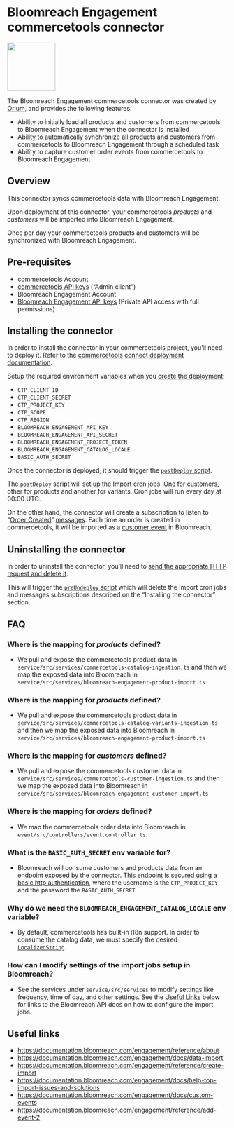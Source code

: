 # Bloomreach Engagement commercetools connector

<img height="110" src="https://github.com/oriuminc/ct-connect-bloomreach/blob/main/_logos.svg" />

The Bloomreach Engagement commercetools connector was created by [Orium](https://orium.com/), and provides the following features:
- Ability to initially load all products and customers from commercetools to Bloomreach Engagement when the connector is installed
- Ability to automatically synchronize all products and customers from commercetools to Bloomreach Engagement through a scheduled task
- Ability to capture customer order events from commercetools to Bloomreach Engagement

## Overview

This connector syncs commercetools data with Bloomreach Engagement.

Upon deployment of this connector, your commercetools _products_ and _customers_ will be imported into Bloomreach Engagement.

Once per day your commercetools products and customers will be synchronized with Bloomreach Engagement.

## Pre-requisites

- commercetools Account
- [commercetools API keys](https://docs.commercetools.com/getting-started/create-api-client) (“Admin client”)
- Bloomreach Engagement Account
- [Bloomreach Engagement API keys](https://documentation.bloomreach.com/engagement/reference/authentication) (Private API access with full permissions)

## Installing the connector

In order to install the connector in your commercetools project, you'll need to deploy it. Refer to the [commercetools connect deployment documentation](https://docs.commercetools.com/connect/concepts#deployments).

Setup the required environment variables when you [create the deployment](https://docs.commercetools.com/connect/getting-started#create-a-deployment):

- `CTP_CLIENT_ID`
- `CTP_CLIENT_SECRET`
- `CTP_PROJECT_KEY`
- `CTP_SCOPE`
- `CTP_REGION`
- `BLOOMREACH_ENGAGEMENT_API_KEY`
- `BLOOMREACH_ENGAGEMENT_API_SECRET`
- `BLOOMREACH_ENGAGEMENT_PROJECT_TOKEN`
- `BLOOMREACH_ENGAGEMENT_CATALOG_LOCALE`
- `BASIC_AUTH_SECRET`

Once the connector is deployed, it should trigger the [`postDeploy` script](https://docs.commercetools.com/connect/convert-existing-integration#postdeploy).

The `postDeploy` script will set up the [Import](https://documentation.bloomreach.com/engagement/docs/data-import) cron jobs. One for customers, other for products and another for variants. Cron jobs will run every day at 00:00 UTC.

On the other hand, the connector will create a subscription to listen to “[Order Created](https://docs.commercetools.com/api/projects/messages#order-created)” [messages](https://docs.commercetools.com/api/projects/messages). Each time an order is created in commercetools, it will be imported as a [customer event](https://documentation.bloomreach.com/engagement/docs/custom-events#purchase) in Bloomreach.

## Uninstalling the connector

In order to uninstall the connector, you’ll need to [send the appropriate HTTP request and delete it](https://docs.commercetools.com/connect/deployments#delete-deployment).

This will trigger the [`preUndeploy` script](https://docs.commercetools.com/connect/convert-existing-integration#preundeploy) which will delete the Import cron jobs and messages subscriptions described on the “Installing the connector” section.

## FAQ

### Where is the mapping for _products_ defined?

- We pull and expose the commercetools product data in `service/src/services/commercetools-catalog-ingestion.ts` and then we map the exposed data into Bloomreach in `service/src/services/bloomreach-engagement-product-import.ts`

### Where is the mapping for _products_ defined?

- We pull and expose the commercetools product data in `service/src/services/commercetools-catalog-variants-ingestion.ts` and then we map the exposed data into Bloomreach in `service/src/services/bloomreach-engagement-product-import.ts`

### Where is the mapping for _customers_ defined?

- We pull and expose the commercetools customer data in `service/src/services/commercetools-customer-ingestion.ts` and then we map the exposed data into Bloomreach in `service/src/services/bloomreach-engagement-customer-import.ts`

### Where is the mapping for _orders_ defined?

- We map the commercetools order data into Bloomreach in `event/src/controllers/event.controller.ts`.

### What is the `BASIC_AUTH_SECRET` env variable for?

- Bloomreach will consume customers and products data from an endpoint exposed by the connector. This endpoint is secured using a [basic http authentication](https://developer.mozilla.org/en-US/docs/Web/HTTP/Authentication), where the username is the `CTP_PROJECT_KEY` and the password the `BASIC_AUTH_SECRET`.

### Why do we need the `BLOOMREACH_ENGAGEMENT_CATALOG_LOCALE` env variable?

- By default, commercetools has built-in i18n support. In order to consume the catalog data, we must specify the desired [`LocalizedString`](https://docs.commercetools.com/api/types#localizedstring).

### How can I modify settings of the import jobs setup in Bloomreach?

- See the services under `service/src/services` to modify settings like frequency, time of day, and other settings. See the [Useful Links](#useful-links) below for links to the Bloomreach API docs on how to configure the import jobs.

## Useful links

- https://documentation.bloomreach.com/engagement/reference/about
- https://documentation.bloomreach.com/engagement/docs/data-import
- https://documentation.bloomreach.com/engagement/reference/create-import
- https://documentation.bloomreach.com/engagement/docs/help-top-import-issues-and-solutions
- https://documentation.bloomreach.com/engagement/docs/custom-events
- https://documentation.bloomreach.com/engagement/reference/add-event-2
